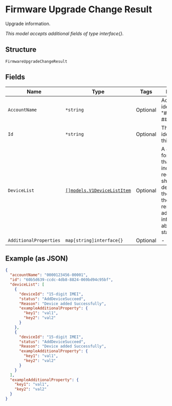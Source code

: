 
# Firmware Upgrade Change Result

Upgrade information.

*This model accepts additional fields of type interface{}.*

## Structure

`FirmwareUpgradeChangeResult`

## Fields

| Name | Type | Tags | Description |
|  --- | --- | --- | --- |
| `AccountName` | `*string` | Optional | Account identifier in "##########-#####". |
| `Id` | `*string` | Optional | The unique identifier for this upgrade. |
| `DeviceList` | [`[]models.V1DeviceListItem`](../../doc/models/v1-device-list-item.md) | Optional | A JSON object for each device that was included in the request, showing the device IMEI, the status of the addition or removal, and additional information about the status. |
| `AdditionalProperties` | `map[string]interface{}` | Optional | - |

## Example (as JSON)

```json
{
  "accountName": "0000123456-00001",
  "id": "60b5d639-ccdc-4db8-8824-069bd94c95bf",
  "deviceList": [
    {
      "deviceId": "15-digit IMEI",
      "status": "AddDeviceSucceed",
      "Reason": "Device added Successfully",
      "exampleAdditionalProperty": {
        "key1": "val1",
        "key2": "val2"
      }
    },
    {
      "deviceId": "15-digit IMEI",
      "status": "AddDeviceSucceed",
      "Reason": "Device added Successfully",
      "exampleAdditionalProperty": {
        "key1": "val1",
        "key2": "val2"
      }
    }
  ],
  "exampleAdditionalProperty": {
    "key1": "val1",
    "key2": "val2"
  }
}
```

